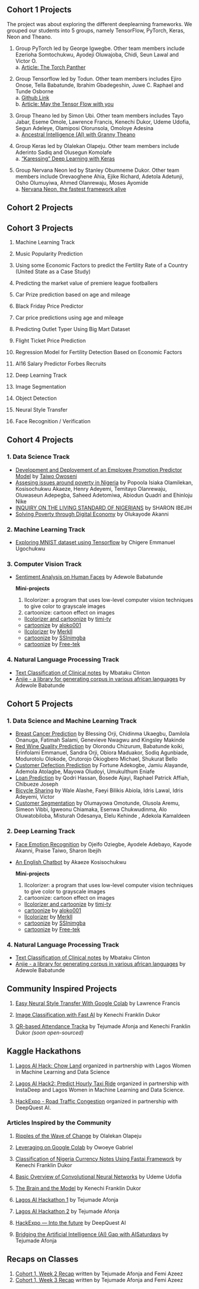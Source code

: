 ## Cohort 1 Projects

The project was about exploring the different deeplearning frameworks. We grouped our students into 5 groups, namely TensorFlow, PyTorch, Keras, Neon and Theano.

1. Group PyTorch led by George Igwegbe. Other team members include Ezerioha Somtochukwu, Ayodeji Oluwajoba, Chidi, Seun Lawal and Victor O.\
a. [Article: The Torch Panther](https://medium.com/fbdevclagos/ai6-the-torch-panther-38a778ae8962?)

2. Group Tensorflow  led by Todun. Other team members includes Ejiro Onose, Tella Babatunde, Ibrahim Gbadegeshin, Juwe C. Raphael and Tunde Osborne \
 a. [Github Link](https://github.com/todun/deep-frameworks-explore/tree/master/tensorflow)\
 b. [Article: May the Tensor Flow with you](https://medium.com/ai-saturdays/aisaturdaylagos-may-the-tensor-flow-with-you-5cdcaad1ddc3)

3. Group Theano led by Simon Ubi. Other team members includes Tayo Jabar, Eseme Omole, Lawrence Francis, Kenechi Dukor, Udeme Udofia, Segun Adeleye, Olamiposi Olorunsola, Omoloye Adesina  \
a. [Ancestral Intelligence (AI) with Granny Theano](https://medium.com/ai-saturdays/aisaturdaylagos-ancestral-intelligence-ai-with-granny-theano-fc70ea2e6a7c)

4. Group Keras led by Olalekan Olapeju. Other team members include Aderinto Sadiq and Olusegun Komolafe\
a. [“Karessing” Deep Learning with Keras](https://medium.com/ai-saturdays/aisaturdaylagos-karessing-deep-learning-with-keras-1e9b96d2d013)

5. Group Nervana Neon led by Stanley Obumneme Dukor. Other team members include Orevaoghene Ahia, Ejike Richard, Adetola Adetunji, Osho Olumuyiwa, Ahmed Olanrewaju, Moses Ayomide\
a. [Nervana Neon, the fastest framework alive](https://medium.com/ai-saturdays/aisaturdaylagos-nervana-neon-the-fastest-framework-alive-77e69385ed78)


## Cohort 2 Projects

## Cohort 3 Projects

1. Machine Learning Track

1. Music Popularity Prediction
2.  Using some Economic Factors to predict the Fertility Rate of a Country (United State as a Case Study)
3. Predicting the market value of premiere league footballers
4. Car Prize prediction based on age and mileage
5. Black Friday Price Predictor
6. Car price predictions using age and mileage
7. Predicting Outlet Typer Using Big Mart Dataset
8. Flight Ticket Price Prediction
9. Regression Model for Fertility Detection Based on Economic Factors
10. AI16 Salary Predictor Forbes Recruits

2. Deep Learning Track

1. Image Segmentation
2. Object Detection
3. Neural Style Transfer
4. Face Recognition / Verification

## Cohort 4 Projects

### 1. Data Science Track
- [Development and Deployement of an Employee Promotion Predictor Model](http://promotion-model.herokuapp.com) by [Taiwo Owoseni](http://twitter.com/thayehas)
- [Assesing issues around poverty in Nigeria](https://github.com/popoolaio/Poverty-in-Nigeria) by Popoola Isiaka Olamilekan, Kosisochukwu Akaeze, Henry Adeyemi, Temitayo Olanrewaju, Oluwaseun Adepegba, Saheed Adetomiwa, Abiodun Quadri and Ehinloju Nike
- [INQUIRY ON THE LIVING STANDARD OF NIGERIANS](https://github.com/sharonibejih/AI-SATURDAY-PROJECT/blob/master/Project%20Analysis.ipynb) by SHARON IBEJIH
- [Solving Poverty through Digital Economy](https://github.com/kayodeakanni/Forthinkn) by Olukayode Akanni
### 2. Machine Learning Track
- [Exploring MNIST dataset using Tensorflow](https://github.com/Euchigere/Mnist-TensorFlow) by Chigere Emmanuel Ugochukwu
### 3. Computer Vision Track
- [Sentiment Analysis on Human Faces](http://github.com/Free-tek/Sentiment_Analysis_For_Human_Face) by Adewole Babatunde


    **Mini-projects**
     1. llcolorizer: a program that uses low-level computer vision techniques to give color to grayscale images
     2. cartoonize: cartoon effect on images
     - [llcolorizer and cartoonize](https://github.com/timi-ty/MiniCV) by [timi-ty](https://github.com/timi-ty)
     - [cartoonize](https://github.com/aloko001/Cartoonize) by [aloko001](https://github.com/aloko001)
     - [llcolorizer](https://github.com/Merkll/llcolorizer) by [Merkll](https://github.com/Merkll)
     - [cartoonize](https://github.com/SSInimgba/Computer_Vision/blob/master/Cartoonize_an_Image.ipynb) by [SSInimgba](https://github.com/SSInimgba)
     - [cartoonize](https://github.com/Free-tek/Image-Cartoonizer-Computer-Vision/blob/master/Cartoonizer.ipynb) by [Free-tek](https://github.com/Free-tek)

### 4. Natural Language Processing Track
- [Text Classification of Clinical notes](http://github.com/itsclint/Dasha) by Mbataku Clinton
- [Anjie - a library for generating corpus in various african languages](http://github.com/Free-tek/Anjie_local_language_corpus_generator) by Adewole Babatunde

## Cohort 5 Projects

### 1. Data Science and Machine Learning Track
- [Breast Cancer Prediction](https://docs.google.com/presentation/d/1YFAjJcnwV5khvXEQjQ4cmcfPlpI-Rbt4/edit#slide=id.p1) by Blessing Orji, Chidinma Ukaegbu, Damilola Onanuga, Fatimah Salami, Genevieve Nwagwu and Kingsley Makinde
- [Red Wine Quality Prediction](https://drive.google.com/file/d/10h-F1FxfEZmZT6kvZc_aNoAvJ7CNf-hD/view) by Olorondu Chizurum, Babatunde koiki, Erinfolami Emmanuel, Sandra Orji, Obiora Maduakor, Sodiq Agunbiade, Modurotolu Olokode, Orutorojo Okiogbero Michael, Shukurat Bello
- [Customer Defection Prediction](https://docs.google.com/presentation/d/178wAFqr_P3OAcbvLBIlN9OU6uejP7HzcGlwdHRj_imE/edit?usp=sharing) by Fortune Adekogbe, Jamiu Alayande, Ademola Atolagbe, Mayowa Oludoyi, Umukulthum Eniafe
- [Loan Prediction](https://docs.google.com/presentation/d/1GjwqixzuBEHBH9uAQoEanI_ywheRexZk7yah6A_D_V0/edit#slide=id.gc6f90357f_0_9) by Qodri Hassan, Bosede Ajayi, Raphael Patrick Affiah, Chibueze Joseph
- [Bicycle Sharing](https://docs.google.com/presentation/d/1_L4842lHremgFJWuHBoEOEHphvEGN7BnFS46Wylx3fw/edit?usp=sharing) by Wale Alashe, Faeyi Bilikis Abiola, Idris Lawal, Idris Adeyemi, Victor
- [Customer Segmentation](https://docs.google.com/presentation/d/1GjwqixzuBEHBH9uAQoEanI_ywheRexZk7yah6A_D_V0/edit#slide=id.gc6f90357f_0_9) by Olumayowa Omotunde, Olusola Aremu, Simeon Vibbi, Igweonu Chiamaka, Esenwa Chukwudinma, Alo Oluwatobiloba, Misturah Odesanya, Elelu Kehinde , Adekola Kamaldeen

### 2. Deep Learning Track
- [Face Emotion Recognition](https://github.com/AI6DLProject/Facial-emotion-classifier/blob/master/Ai6_Facial_Expression_Recognition_Project_Presentation_Slides.pptx) by Ojeifo Oziegbe, Ayodele Adebayo, Kayode Akanni, Praise Taiwo, Sharon Ibejih
- [An English Chatbot](https://github.com/kosi-so/Simple-Chatbot-with-Pytorch) by Akaeze Kosisochukwu


    **Mini-projects**
     1. llcolorizer: a program that uses low-level computer vision techniques to give color to grayscale images
     2. cartoonize: cartoon effect on images
     - [llcolorizer and cartoonize](https://github.com/timi-ty/MiniCV) by [timi-ty](https://github.com/timi-ty)
     - [cartoonize](https://github.com/aloko001/Cartoonize) by [aloko001](https://github.com/aloko001)
     - [llcolorizer](https://github.com/Merkll/llcolorizer) by [Merkll](https://github.com/Merkll)
     - [cartoonize](https://github.com/SSInimgba/Computer_Vision/blob/master/Cartoonize_an_Image.ipynb) by [SSInimgba](https://github.com/SSInimgba)
     - [cartoonize](https://github.com/Free-tek/Image-Cartoonizer-Computer-Vision/blob/master/Cartoonizer.ipynb) by [Free-tek](https://github.com/Free-tek)

### 4. Natural Language Processing Track
- [Text Classification of Clinical notes](http://github.com/itsclint/Dasha) by Mbataku Clinton
- [Anjie - a library for generating corpus in various african languages](http://github.com/Free-tek/Anjie_local_language_corpus_generator) by Adewole Babatunde


## Community Inspired Projects
1. [Easy Neural Style Transfer With Google Colab](https://medium.com/@lawrencedikeu/easy-neural-style-transfer-with-google-colab-a3264789d6ed) by Lawrence Francis

2. [Image Classification with Fast AI](https://medium.com/@kennydukor/image-classification-with-fast-ai-at-last-something-that-works-with-little-effort-56d3abe7c542) by Kenechi Franklin Dukor

3. [QR-based Attendance Tracka](http://#) by Tejumade Afonja and Kenechi Franklin Dukor _(soon open-sourced)_

## Kaggle Hackathons
1. [Lagos AI Hack: Chow Land](https://www.kaggle.com/c/lagos-ai-hackathon) organized in partnership with Lagos Women in Machine Learning and Data Science 

2. [Lagos AI Hack2: Predict Hourly Taxi Ride](https://www.kaggle.com/c/lagosaihackathon) organized in partnership with InstaDeep and Lagos Women in Machine Learning and Data Science.  

3. [HackExpo -  Road Traffic Congestion](https://www.kaggle.com/c/hackexpo2018) organized in partnership with DeepQuest AI.


### Articles Inspired by the Community
1. [Ripples of the Wave of Change](https://medium.com/ai-saturdays/ripples-of-the-wave-of-change-95178e728d0b) by Olalekan Olapeju

2. [Leveraging on Google Colab](https://medium.com/ai-saturdays/aisaturdaylagos-leveraging-on-google-colab-313bab053603) by Owoeye Gabriel

3. [Classification of Nigeria Currency Notes Using Fastai Framework](https://medium.com/ai-saturdays/aisaturdaylagos-classification-of-nigeria-currency-notes-using-fastai-framework-2fdcedc174e0) by Kenechi Franklin Dukor

4. [Basic Overview of Convolutional Neural Networks](https://medium.com/dataseries/basic-overview-of-convolutional-neural-network-cnn-4fcc7dbb4f17?) by Udeme Udofia

5. [The Brain and the Model](https://medium.com/@kennydukor/the-brain-and-the-model-c82ff48f9867) by Kenechi Franklin Dukor

6. [Lagos AI Hackathon 1](https://medium.com/ai-saturdays/aisaturdaylagos-lagosaihack-8479b3f53169) by Tejumade Afonja

7. [Lagos AI Hackathon 2](https://medium.com/ai-saturdays-lagos-articles/lagos-ai-hackathon-lagosaihack-2nd-edition-d4258c662d51) by Tejumade Afonja

8. [HackExpo — Into the future](https://deepquestai.com/HackExpo/) by DeepQuest AI

9. [Bridging the Artificial Intelligence (AI) Gap with AISaturdays](https://medium.com/ai-saturdays/bridging-the-artificial-intelligence-ai-gaps-with-ai6-9a5cf0b910f8) by Tejumade Afonja


## Recaps on Classes
1. [Cohort 1, Week 2 Recap](https://medium.com/ai-saturdays/aisaturdaylagos-recap-on-week-2-8bf253802796) written by Tejumade Afonja and Femi Azeez
2. [Cohort 1, Week 3 Recap](https://medium.com/ai-saturdays/aisaturdaylagos-recap-on-week-3-b463396f2140) written by Tejumade Afonja and Femi Azeez
